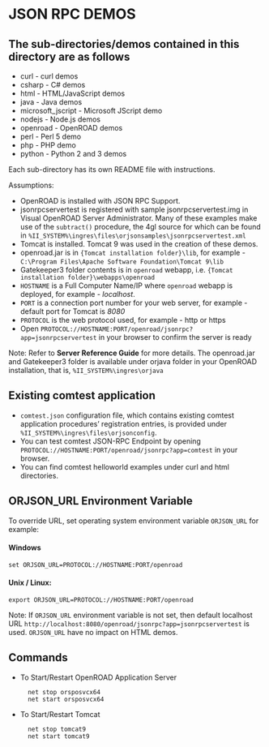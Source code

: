 # JSON RPC DEMOS

## The sub-directories/demos contained in this directory are as follows

- curl - curl demos
- csharp - C# demos
- html - HTML/JavaScript demos
- java - Java demos
- microsoft_jscript - Microsoft JScript demo
- nodejs - Node.js demos
- openroad - OpenROAD demos
- perl - Perl 5 demo
- php - PHP demo
- python - Python 2 and 3 demos

Each sub-directory has its own README file with instructions.

Assumptions:

* OpenROAD is installed with JSON RPC Support.
* jsonrpcservertest is registered with sample jsonrpcservertest.img in Visual OpenROAD Server Administrator. Many of these examples make use of the `subtract()` procedure, the 4gl source for which can be found in `%II_SYSTEM%\ingres\files\orjsonsamples\jsonrpcservertest.xml`
* Tomcat is installed. Tomcat 9 was used in the creation of these demos.
* openroad.jar is in `{Tomcat installation folder}\lib`, for example - `C:\Program Files\Apache Software Foundation\Tomcat 9\lib`
* Gatekeeper3 folder contents is in `openroad` webapp, i.e. `{Tomcat installation folder}\webapps\openroad`
* `HOSTNAME` is a Full Computer Name/IP where `openroad` webapp is deployed, for example - *localhost*.
* `PORT` is a connection port number for your web server, for example - default port for Tomcat is *8080*
* `PROTOCOL` is the web protocol used, for example - http or https
* Open `PROTOCOL://HOSTNAME:PORT/openroad/jsonrpc?app=jsonrpcservertest` in your browser to confirm the server is ready

Note: Refer to **Server Reference Guide** for more details. The openroad.jar and Gatekeeper3 folder is available under orjava folder in your OpenROAD installation, that is, `%II_SYSTEM%\ingres\orjava`

## Existing comtest application

* `comtest.json` configuration file, which contains existing comtest application procedures’ registration entries, is provided under `%II_SYSTEM%\ingres\files\orjsonconfig`.
* You can test comtest JSON-RPC Endpoint by opening `PROTOCOL://HOSTNAME:PORT/openroad/jsonrpc?app=comtest` in your browser.
* You can find comtest helloworld examples under curl and html directories.

## ORJSON_URL Environment Variable

To override URL, set operating system environment variable `ORJSON_URL` for example:

#### Windows

    set ORJSON_URL=PROTOCOL://HOSTNAME:PORT/openroad

#### Unix / Linux:

    export ORJSON_URL=PROTOCOL://HOSTNAME:PORT/openroad

Note: If `ORJSON_URL` environment variable is not set, then default localhost URL `http://localhost:8080/openroad/jsonrpc?app=jsonrpcservertest` is used. `ORJSON_URL` have no impact on HTML demos.

## Commands

* To Start/Restart OpenROAD Application Server

        net stop orsposvcx64
        net start orsposvcx64

* To Start/Restart Tomcat

        net stop tomcat9
        net start tomcat9
